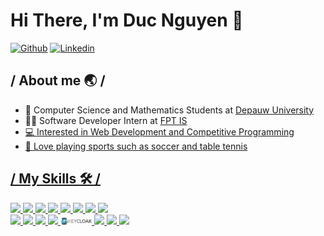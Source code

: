 # Hi There, I'm Duc Nguyen 👋

[![Github](https://img.shields.io/badge/-Github-000?style=flat&logo=Github&logoColor=white)](https://github.com/ducnguyenhm)
[![Linkedin](https://img.shields.io/badge/-LinkedIn-blue?style=flat&logo=Linkedin&logoColor=white)](https://www.linkedin.com/in/duc-nguyen-hm/)

## / About me 🌏 /
  <ul> 
    <li> 📖 Computer Science and Mathematics Students at <a href="https://www.depauw.edu"> Depauw University </a></li>
     <li> 👨‍💼 Software Developer Intern at <a href="https://www.fpt-is.com"> FPT IS </li>
    <li> 💻 Interested in Web Development and Competitive Programming</li>
    <li> 🏅 Love playing sports such as soccer and table tennis </li>
  </ul>

## / My Skills 🛠️ /
  <p>
    <code><img width="10%" src="https://www.vectorlogo.zone/logos/javascript/javascript-ar21.svg"></code>
    <code><img width="10%" src="https://www.vectorlogo.zone/logos/python/python-ar21.svg"></code>
    <code><img width="10%" src="https://www.vectorlogo.zone/logos/golang/golang-ar21.svg"></code>
    <code><img width="10%" src="https://www.vectorlogo.zone/logos/reactjs/reactjs-ar21.svg"></code>
    <code><img width="10%" src="https://www.vectorlogo.zone/logos/getbootstrap/getbootstrap-ar21.svg"></code>
    <code><img width="10%" src="https://www.vectorlogo.zone/logos/nodejs/nodejs-ar21.svg"></code>
    <code><img width="10%" src="https://www.vectorlogo.zone/logos/expressjs/expressjs-ar21.svg"></code>
    <code><img width="10%" src="https://www.vectorlogo.zone/logos/djangoproject/djangoproject-ar21.svg"></code>
    <br />
    <code><img width="10%" src="https://www.vectorlogo.zone/logos/mysql/mysql-ar21.svg"></code>
    <code><img width="10%" src="https://www.vectorlogo.zone/logos/postgresql/postgresql-ar21.svg"></code>
    <code><img width="10%" src="https://www.vectorlogo.zone/logos/mongodb/mongodb-ar21.svg"></code>
    <code><img width="10%" src="https://www.vectorlogo.zone/logos/docker/docker-ar21.svg"></code>
    <code><img width="10%" src="https://github.com/cncf/artwork/blob/main/projects/keycloak/horizontal/color/keycloak-horizontal-color.svg"></code>
    <code><img width="10%" src="https://www.vectorlogo.zone/logos/npmjs/npmjs-ar21.svg"></code>
    <code><img width="10%" src="https://www.vectorlogo.zone/logos/java/java-horizontal.svg"></code>
    <code><img width="10%" src="https://www.vectorlogo.zone/logos/getpostman/getpostman-ar21.svg"></code>
</p>










